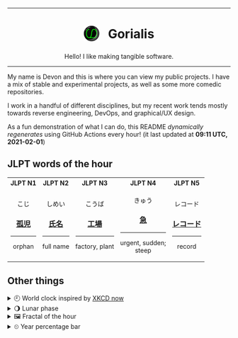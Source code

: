 ***

<h1 align="center">
<sub>
    <img src="readme/resources/avatar.png" height="36">
</sub>
&nbsp;
Gorialis
</h1>
<p align="center">
Hello! I like making tangible software.
</p>

***

My name is Devon and this is where you can view my public projects. I have a mix of stable and experimental projects, as well as some more comedic repositories.

I work in a handful of different disciplines, but my recent work tends mostly towards reverse engineering, DevOps, and graphical/UX design.

As a fun demonstration of what I can do, this README *dynamically regenerates* using GitHub Actions every hour! (it last updated at **09:11 UTC, 2021-02-01**)

<h2>JLPT words of the hour</h2>
<table>
    <tr>
        <th>JLPT N1</th>
        <th>JLPT N2</th>
        <th>JLPT N3</th>
        <th>JLPT N4</th>
        <th>JLPT N5</th>
    </tr>
    <tr>
        <td>
            <p align="center">こじ</p>
            <h3 align="center"><b><a href="https://jisho.org/search/%E5%AD%A4%E5%85%90">孤児</a></b></h3>
            <hr>
            <p align="center">orphan</p>
        </td>
        <td>
            <p align="center">しめい</p>
            <h3 align="center"><b><a href="https://jisho.org/search/%E6%B0%8F%E5%90%8D">氏名</a></b></h3>
            <hr>
            <p align="center">full name</p>
        </td>
        <td>
            <p align="center">こうば</p>
            <h3 align="center"><b><a href="https://jisho.org/search/%E5%B7%A5%E5%A0%B4">工場</a></b></h3>
            <hr>
            <p align="center">factory,<wbr> plant</p>
        </td>
        <td>
            <p align="center">きゅう</p>
            <h3 align="center"><b><a href="https://jisho.org/search/%E6%80%A5">急</a></b></h3>
            <hr>
            <p align="center">urgent,<wbr> sudden;<br> steep</p>
        </td>
        <td>
            <p align="center">レコード</p>
            <h3 align="center"><b><a href="https://jisho.org/search/%E3%83%AC%E3%82%B3%E3%83%BC%E3%83%89">レコード</a></b></h3>
            <hr>
            <p align="center">record</p>
        </td>
    </tr>
</table>

<h2>Other things</h2>
<details>
<summary>🕘  World clock inspired by <a href="https://xkcd.com/now">XKCD now</a></summary>

> <img src="generated/now.png" width="512">

</details>
<details>
<summary>🌖 Lunar phase</summary>

The moon is approximately 66.97% through its phase (Waning Gibbous).

</details>
<details>
<summary>&#x1f5bc; Fractal of the hour</summary>

> <img src="generated/fractal.png" width="512">

</details>
<details>
<summary>&#x23f2; Year percentage bar</summary>
<pre><code>2021 [█▁▁▁▁▁▁▁▁▁▁▁▁▁▁▁▁▁▁▁] 8.60%</code></pre>
</details>
